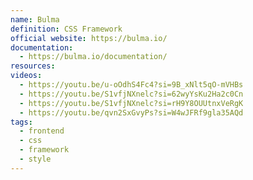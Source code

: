 ```yaml
---
name: Bulma
definition: CSS Framework
official website: https://bulma.io/
documentation:
  - https://bulma.io/documentation/
resources: 
videos:
  - https://youtu.be/u-oOdhS4Fc4?si=9B_xNlt5qO-mVHBs
  - https://youtu.be/S1vfjNXnelc?si=62wyYsKu2Ha2c0Cn
  - https://youtu.be/S1vfjNXnelc?si=rH9Y8OUUtnxVeRgK
  - https://youtu.be/qvn2SxGvyPs?si=W4wJFRf9gla35AQd
tags:
  - frontend
  - css
  - framework
  - style
---
```

